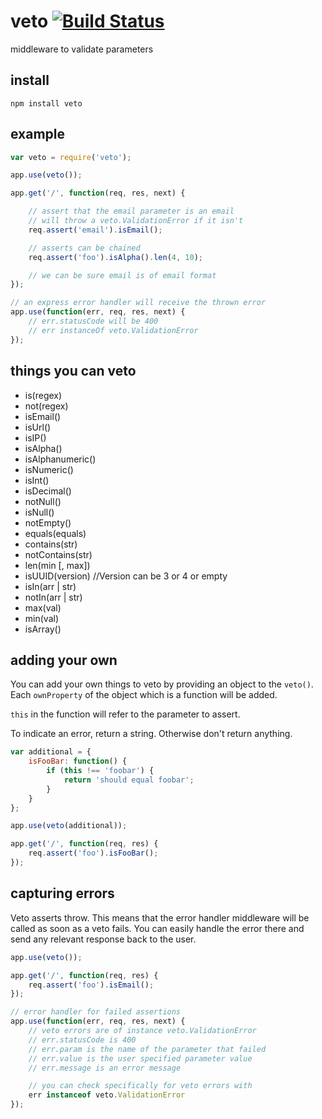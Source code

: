 # veto [![Build Status](https://secure.travis-ci.org/shtylman/node-veto.png?branch=master)](http://travis-ci.org/shtylman/node-veto) #

middleware to validate parameters

## install

```
npm install veto
```

## example

```javascript
var veto = require('veto');

app.use(veto());

app.get('/', function(req, res, next) {

    // assert that the email parameter is an email
    // will throw a veto.ValidationError if it isn't
    req.assert('email').isEmail();

    // asserts can be chained
    req.assert('foo').isAlpha().len(4, 10);

    // we can be sure email is of email format
});

// an express error handler will receive the thrown error
app.use(function(err, req, res, next) {
    // err.statusCode will be 400
    // err instanceOf veto.ValidationError
});
```

## things you can veto

* is(regex)
* not(regex)
* isEmail()
* isUrl()
* isIP()
* isAlpha()
* isAlphanumeric()
* isNumeric()
* isInt()
* isDecimal()
* notNull()
* isNull()
* notEmpty()
* equals(equals)
* contains(str)
* notContains(str)
* len(min [, max])
* isUUID(version) //Version can be 3 or 4 or empty
* isIn(arr | str)
* notIn(arr | str)
* max(val)
* min(val)
* isArray()

## adding your own

You can add your own things to veto by providing an object to the ```veto()```. Each ```ownProperty``` of the object which is a function will be added.

```this``` in the function will refer to the parameter to assert.

To indicate an error, return a string. Otherwise don't return anything.

```javascript
var additional = {
    isFooBar: function() {
        if (this !== 'foobar') {
            return 'should equal foobar';
        }
    }
};

app.use(veto(additional));

app.get('/', function(req, res) {
    req.assert('foo').isFooBar();
});
```

## capturing errors

Veto asserts throw. This means that the error handler middleware will be called as soon as a veto fails. You can easily handle the error there and send any relevant response back to the user.

```javascript
app.use(veto());

app.get('/', function(req, res) {
    req.assert('foo').isEmail();
});

// error handler for failed assertions
app.use(function(err, req, res, next) {
    // veto errors are of instance veto.ValidationError
    // err.statusCode is 400
    // err.param is the name of the parameter that failed
    // err.value is the user specified parameter value
    // err.message is an error message

    // you can check specifically for veto errors with
    err instanceof veto.ValidationError
});
```
